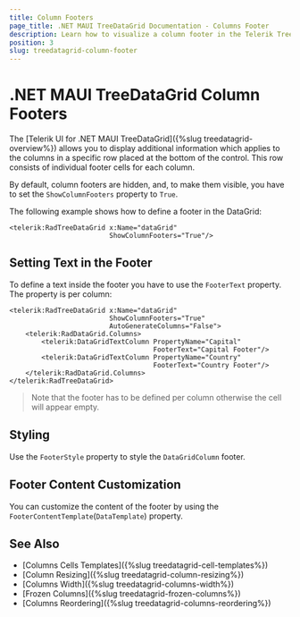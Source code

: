 ```yaml
---
title: Column Footers
page_title: .NET MAUI TreeDataGrid Documentation - Columns Footer
description: Learn how to visualize a column footer in the Telerik TreeDataGrid for .NET MAUI control.
position: 3
slug: treedatagrid-column-footer
---
```



# .NET MAUI TreeDataGrid Column Footers

The [Telerik UI for .NET MAUI TreeDataGrid]({%slug treedatagrid-overview%}) allows you to display additional information which applies to the columns in a specific row placed at the bottom of the control. This row consists of individual footer cells for each column.

By default, column footers are hidden, and, to make them visible, you have to set the `ShowColumnFooters` property to `True`.

The following example shows how to define a footer in the DataGrid:

```XAML
<telerik:RadTreeDataGrid x:Name="dataGrid" 
                         ShowColumnFooters="True"/>
```

## Setting Text in the Footer

To define a text inside the footer you have to use the `FooterText` property. The property is per column:

```XAML
<telerik:RadTreeDataGrid x:Name="dataGrid" 
						 ShowColumnFooters="True" 
						 AutoGenerateColumns="False">
	<telerik:RadDataGrid.Columns>
		<telerik:DataGridTextColumn PropertyName="Capital" 
									FooterText="Capital Footer"/>
		<telerik:DataGridTextColumn PropertyName="Country" 
									FooterText="Country Footer"/>
	</telerik:RadDataGrid.Columns>
</telerik:RadTreeDataGrid>
```

> Note that the footer has to be defined per column otherwise the cell will appear empty.

## Styling 

Use the `FooterStyle` property to style the `DataGridColumn` footer.

## Footer Content Customization

You can customize the content of the footer by using the `FooterContentTemplate`(`DataTemplate`) property.

## See Also

- [Columns Cells Templates]({%slug treedatagrid-cell-templates%})
- [Column Resizing]({%slug treedatagrid-column-resizing%})
- [Columns Width]({%slug treedatagrid-columns-width%})
- [Frozen Columns]({%slug treedatagrid-frozen-columns%})
- [Columns Reordering]({%slug treedatagrid-columns-reordering%})
